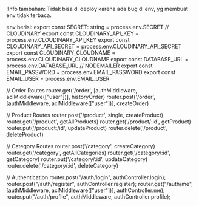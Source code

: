 !Info tambahan: Tidak bisa di deploy karena ada bug di env, yg membuat env tidak terbaca.

env berisi:
export const SECRET: string = process.env.SECRET
// CLOUDINARY
export const CLOUDINARY_API_KEY = process.env.CLOUDINARY_API_KEY
export const CLOUDINARY_API_SECRET = process.env.CLOUDINARY_API_SECRET
export const CLOUDINARY_CLOUDNAME = process.env.CLOUDINARY_CLOUDNAME
export const DATABASE_URL = process.env.DATABASE_URL
// NODEMAILER
export const EMAIL_PASSWORD = process.env.EMAIL_PASSWORD
export const EMAIL_USER = process.env.EMAIL_USER

// Order Routes
router.get('/order', [authMiddleware, aclMiddleware(["user"])], historyOrder)
router.post('/order', [authMiddleware, aclMiddleware(["user"])], createOrder)

// Product Routes
router.post('/product', single, createProduct)
router.get('/product', getAllProducts)
router.get('/product/:id', getProduct)
router.put('/product:/id', updateProduct)
router.delete('/product', deleteProduct)

// Category Routes
router.post('/category', createCategory)
router.get('/category', getAllCategories)
router.get('/category/:id', getCategory)
router.put('/category/:id', updateCategory)
router.delete('/category/:id', deleteCategory)

// Authentication
router.post("/auth/login", authController.login);
router.post("/auth/register", authController.register);
router.get("/auth/me", [authMiddleware, aclMiddleware(["user"])], authController.me);
router.put("/auth/profile", authMiddleware, authController.profile);